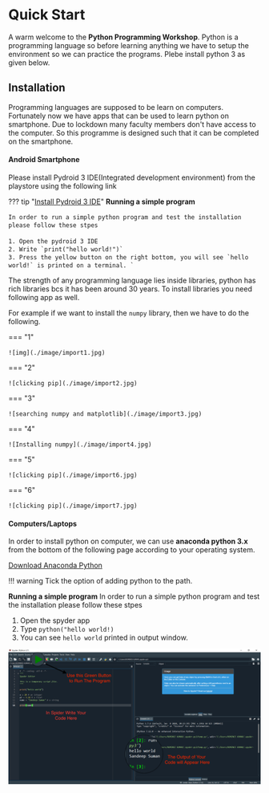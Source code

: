 # Quick Start

A warm welcome to the **Python Programming Workshop**. Python is a programming language so before learning anything we have to setup the environment so we can practice the programs. Plebe install python 3 as given below.

## Installation

Programming languages are supposed to be learn on computers. Fortunately now we have apps that can be used to learn python on smartphone. Due to lockdown many faculty members don't have access to the computer. So this programme is designed such that it can be completed on the smartphone. 

#### Android Smartphone

Please install Pydroid 3 IDE(Integrated development environment) from the playstore using the following link

??? tip "[Install Pydroid 3 IDE](https://play.google.com/store/apps/details?id=ru.iiec.pydroid3)"
    **Running a simple program** 

    In order to run a simple python program and test the installation please follow these stpes

    1. Open the pydroid 3 IDE
    2. Write `print("hello world!")`
    3. Press the yellow button on the right bottom, you will see `hello world!` is printed on a terminal. `


The strength of any programming language lies inside libraries, python has rich libraries bcs it has been around 30 years. To install libraries you need following app as well.

For example if we want to install the `numpy` library, then we have to do the following. 

=== "1"

    ![img](./image/import1.jpg)

=== "2"

    ![clicking pip](./image/import2.jpg)

=== "3"

    ![searching numpy and matplotlib](./image/import3.jpg)

=== "4"

    ![Installing numpy](./image/import4.jpg)

=== "5"

    ![clicking pip](./image/import6.jpg)

=== "6"

    ![clicking pip](./image/import7.jpg)

#### Computers/Laptops

In order to install python on computer, we can use **anaconda python 3.x** from the bottom of the following page according to your operating system.

[Download Anaconda Python](https://www.anaconda.com/products/individual)

!!! warning
    Tick the option of adding python to the path.


**Running a simple program** 
In order to run a simple python program and test the installation please follow these stpes

1. Open the spyder app
2. Type `python("hello world!)`
3. You can see `hello world` printed in output window.

![img](./image/spyder.png)